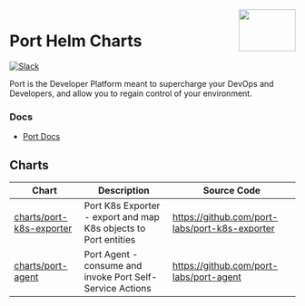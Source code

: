 <img align="right" width="100" height="74" src="https://user-images.githubusercontent.com/8277210/183290025-d7b24277-dfb4-4ce1-bece-7fe0ecd5efd4.svg" />

# Port Helm Charts

[![Slack](https://img.shields.io/badge/Slack-4A154B?style=for-the-badge&logo=slack&logoColor=white)](https://join.slack.com/t/devex-community/shared_invite/zt-1bmf5621e-GGfuJdMPK2D8UN58qL4E_g)

Port is the Developer Platform meant to supercharge your DevOps and Developers, and allow you to regain control of your environment.

### Docs

- [Port Docs](https://docs.getport.io)

## Charts

| Chart                                                  | Description                                                     | Source Code                                    |
|--------------------------------------------------------|-----------------------------------------------------------------|------------------------------------------------|
| [charts/port-k8s-exporter](charts/port-k8s-exporter)   | Port K8s Exporter - export and map K8s objects to Port entities | https://github.com/port-labs/port-k8s-exporter |
| [charts/port-agent](charts/port-agent)   | Port Agent - consume and invoke Port Self-Service Actions | https://github.com/port-labs/port-agent |
